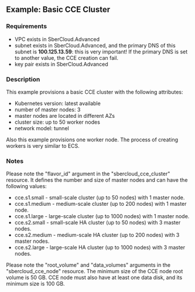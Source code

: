 ## Example: Basic CCE Cluster

### Requirements

- VPC exists in SberCloud.Advanced
- subnet exists in SberCloud.Advanced, and the primary DNS of this subnet is **100.125.13.59**: this is very important! If the primary DNS is set to another value, the CCE creation can fail.
- key pair exists in SberCloud.Advanced

### Description

This example provisions a basic CCE cluster with the following attributes:
- Kubernetes version: latest available
- number of master nodes: 3
- master nodes are located in different AZs
- cluster size: up to 50 worker nodes
- network model: tunnel

Also this example provisions one worker node. The process of creating workers is very similar to ECS.

### Notes

Please note the "flavor_id" argument in the "sbercloud_cce_cluster" resource. It defines the number and size of master nodes and can have the following values:

- cce.s1.small - small-scale cluster (up to 50 nodes) with 1 master node.
- cce.s1.medium - medium-scale cluster (up to 200 nodes) with 1 master node.
- cce.s1.large - large-scale cluster (up to 1000 nodes) with 1 master node.
- cce.s2.small - small-scale HA cluster (up to 50 nodes) with 3 master nodes.
- cce.s2.medium - medium-scale HA cluster (up to 200 nodes) with 3 master nodes.
- cce.s2.large - large-scale HA cluster (up to 1000 nodes) with 3 master nodes.

Please note the "root_volume" and "data_volumes" arguments in the "sbercloud_cce_node" resource. The minimum size of the CCE node root volume is 50 GB. CCE node must also have at least one data disk, and its minimum size is 100 GB.
